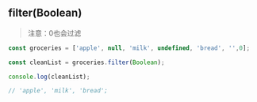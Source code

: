 ## filter(Boolean)

> 注意：0也会过滤

```javaScript
const groceries = ['apple', null, 'milk', undefined, 'bread', '',0];

const cleanList = groceries.filter(Boolean);

console.log(cleanList);

// 'apple', 'milk', 'bread';

```
